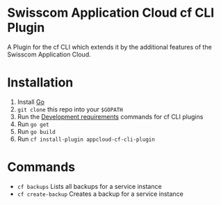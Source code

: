# Swisscom Application Cloud cf CLI Plugin

A Plugin for the cf CLI which extends it by the additional features of the Swisscom Application Cloud.

# Installation

1. Install [Go](https://golang.org/)
1. `git clone` this repo into your `$GOPATH`
1. Run the [Development requirements](https://github.com/cloudfoundry/cli/tree/master/plugin/plugin_examples#development-requirements) commands for cf CLI plugins
1. Run `go get`
1. Run `go build`
1. Run `cf install-plugin appcloud-cf-cli-plugin`

# Commands

* `cf backups` Lists all backups for a service instance
* `cf create-backup` Creates a backup for a service instance
